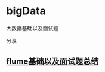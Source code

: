 # bigData

大数据基础以及面试题

分享

[1]: https://github.com/wangxiaolin123/bigData/blob/master/Flume1.8%E6%80%BB%E7%BB%93.md

## [ flume基础以及面试题总结 ][1]

